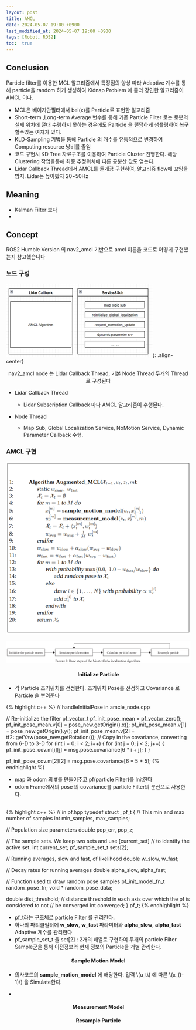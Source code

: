 ```yaml
---
layout: post
title: AMCL
date: 2024-05-07 19:00 +0900
last_modified_at: 2024-05-07 19:00 +0900
tags: [Robot, ROS2]
toc:  true
---
```

## Conclusion

Particle filter를 이용한 MCL 알고리즘에서 특징점의 양상 따라 Adaptive 계수를 통해 particle을 random 하게 생성하여 Kidnap Problem 에 좀더 강인한 알고리즘이 AMCL 이다.

- MCL은 베이지안필터에서 bel(x)를 Particle로 표현한 알고리즘
- Short-term ,Long-term Average 변수를 통해  기존 Particle Filter 로는 로봇의 실제 위치에 절대 수렴하지 못하는 경우에도 Particle 을 랜덤하게 샘플링하여 복구할수있는 여지가 있다. 
- KLD-Sampling 기법을 통해 Particle 의 개수를 유동적으로 변경하여 Computing resource 낭비를 줄임
- 코드 구현시 KD Tree 자료구조를 이용하여 Particle Cluster 진행한다. 해당 Clustering 작업을통해 최종 추정위치에 따른 공분산 값도 얻는다.
- Lidar Callback Thread에서 AMCL를 돌게끔 구현하여, 알고리즘 flow에 꼬임을 방지.  Lidar는 높아봤자 20~50Hz
## Meaning

- Kalman Filter 보다 
- 

<!-- ![placeholder](http://placehold.it/800x400 "Large example image") -->

## Concept
<inv>ROS2 Humble Version 의 nav2_amcl 기반으로 amcl 이론을 코드로 어떻게 구현했는지 참고했습니다</inv>

### 노드 구성

![placeholder](/upload_image/amcl/amcl_1.png "Large example image"){: .align-center}

<center>nav2_amcl node 는 Lidar Callback Thread, 기본 Node Thread 두개의 Thread로 구성된다</center>

- Lidar Callback Thread 
  - Lidar Subscription Callback 마다 AMCL 알고리즘이 수행된다. 

- Node Thread 
  - Map Sub, Global Localization Service, NoMotion Service, Dynamic Parameter Callback 수행.


### AMCL 구현
![placeholder](/upload_image/amcl/amcl_2.png "Large example image")

![placeholder](/upload_image/amcl/amcl_3.png "Large example image")

#### <center>Initialize Particle </center>

- 각 Particle 초기위치를 선정한다. 초기위치 Pose를 선정하고 Covariance 로 Particle 을 뿌려준다

{% highlight c++ %}
// handleInitialPose in amcle_node.cpp

  // Re-initialize the filter
  pf_vector_t pf_init_pose_mean = pf_vector_zero();
  pf_init_pose_mean.v[0] = pose_new.getOrigin().x(); 
  pf_init_pose_mean.v[1] = pose_new.getOrigin().y();
  pf_init_pose_mean.v[2] = tf2::getYaw(pose_new.getRotation());
  // Copy in the covariance, converting from 6-D to 3-D
  for (int i = 0; i < 2; i++) {
    for (int j = 0; j < 2; j++) {
      pf_init_pose_cov.m[i][j] = msg.pose.covariance[6 * i + j];
    }
  }

  pf_init_pose_cov.m[2][2] = msg.pose.covariance[6 * 5 + 5];
{% endhighlight %}

  - map 과 odom 의 tf를 만들어주고 pf(particle Filter)를 Init한다
  - odom Frame에서의 pose 의 covariance를 particle Filter의 분산으로 사용한다. 
<br/><br/>


{% highlight c++ %}
// in pf.hpp
typedef struct _pf_t
{
  // This min and max number of samples
  int min_samples, max_samples;

  // Population size parameters
  double pop_err, pop_z;

  // The sample sets.  We keep two sets and use [current_set]
  // to identify the active set.
  int current_set;
  pf_sample_set_t sets[2];

  // Running averages, slow and fast, of likelihood
  double w_slow, w_fast;

  // Decay rates for running averages
  double alpha_slow, alpha_fast;

  // Function used to draw random pose samples
  pf_init_model_fn_t random_pose_fn;
  void * random_pose_data;

  double dist_threshold;  // distance threshold in each axis over which the pf is considered to not
                          // be converged
  int converged;
} pf_t;
{% endhighlight %}

  - pf_t라는 구조체로 particle Filter 를 관리한다.
  - 하나의 파티클필터에 **w_slow**, **w_fast** 파라미터와 **alpha_slow**, **alpha_fast** Adaptive 계수를 관리한다
  - pf_sample_set_t 을 set[2] : 2개의 배열로 구현하여 두개의 particle Filter Sample군을 통해 이전정보와 현재 정보의 Particle을 개별 관리한다.


#### <center> Sample Motion Model </center>
- 의사코드의 **sample_motion_model** 에 해당한다. 입력  \\\(u_t\\\) 에 따른  \\\(x_(t-1)\\\) 을 Simulate한다.

-

#### <center> Measurement Model </center>

#### <center> Resample Particle </center>